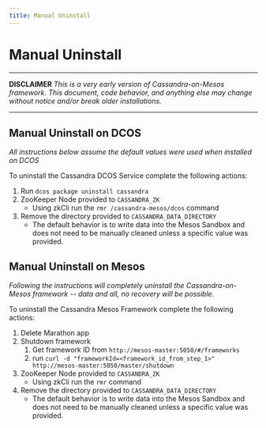 ```yaml
---
title: Manual Uninstall
---
```


Manual Uninstall
================

------------

**DISCLAIMER**
_This is a very early version of Cassandra-on-Mesos framework. This document, code behavior, and anything else may change without notice and/or break older installations._

------------


## Manual Uninstall on DCOS

_All instructions below assume the default values were used when installed on DCOS_

To uninstall the Cassandra DCOS Service complete the following actions:

1. Run `dcos package uninstall cassandra`
2. ZooKeeper Node provided to `CASSANDRA_ZK`
    * Using zkCli run the `rmr /cassandra-mesos/dcos` command
3. Remove the directory provided to `CASSANDRA_DATA_DIRECTORY`
    * The default behavior is to write data into the Mesos Sandbox and does not need to be manually cleaned unless a specific value was provided.
    
    
## Manual Uninstall on Mesos

_Following the instructions will completely uninstall the Cassandra-on-Mesos framework -- data and all, no recovery will be possible._

To uninstall the Cassandra Mesos Framework complete the following actions:

1. Delete Marathon app
2. Shutdown framework
    1. Get framework ID from `http://mesos-master:5050/#/frameworks`
    2. run `curl -d "frameworkId=<framework_id_from_step_1>" http://mesos-master:5050/master/shutdown`
3. ZooKeeper Node provided to `CASSANDRA_ZK`
    * Using zkCli run the `rmr` command
4. Remove the directory provided to `CASSANDRA_DATA_DIRECTORY`
    * The default behavior is to write data into the Mesos Sandbox and does not need to be manually cleaned unless a specific value was provided.

